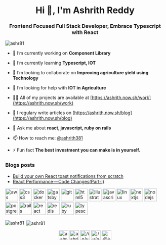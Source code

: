 <h1 align="center">Hi 👋, I'm Ashrith Reddy</h1>
<h3 align="center">Frontend Focused Full Stack Developer, Embrace Typescript with React</h3>

<p align="left"> <img src="https://komarev.com/ghpvc/?username=ashr81" alt="ashr81" /> </p>

- 🔭 I’m currently working on **Component Library**

- 🌱 I’m currently learning **Typescript, IOT**

- 👯 I’m looking to collaborate on **Improving agriculture yield using Technology**

- 🤝 I’m looking for help with **IOT in Agriculture**

- 👨‍💻 All of my projects are available at [https://ashrith.now.sh/work](https://ashrith.now.sh/work)

- 📝 I regulary write articles on [https://ashrith.now.sh/blog](https://ashrith.now.sh/blog)

- 💬 Ask me about **react, javascript, ruby on rails**

- 📫 How to reach me: [@ashrith381](https://twitter.com/ashrith381)

- ⚡ Fun fact **The best investment you can make is in yourself.**

### Blogs posts
<!-- BLOG-POST-LIST:START -->
- [Build your own React toast notifications from scratch](https://medium.com/javascript-in-plain-english/build-your-own-react-toast-notifications-from-scratch-c5e67357da4d?source=rss-7c60b7db242e------2)
- [React Performance — Code Changes(Part-I)](https://medium.com/@ashr81/react-performance-code-changes-part-i-fc8f2fddb37?source=rss-7c60b7db242e------2)
<!-- BLOG-POST-LIST:END -->

<p align="left"><img src="https://devicons.github.io/devicon/devicon.git/icons/amazonwebservices/amazonwebservices-original-wordmark.svg" alt="aws" width="40" height="40"/> <img src="https://devicons.github.io/devicon/devicon.git/icons/css3/css3-original-wordmark.svg" alt="css3" width="40" height="40"/> <img src="https://devicons.github.io/devicon/devicon.git/icons/docker/docker-original-wordmark.svg" alt="docker" width="40" height="40"/> <img src="https://www.vectorlogo.zone/logos/gatsbyjs/gatsbyjs-icon.svg" alt="gatsby" width="40" height="40"/> <img src="https://www.vectorlogo.zone/logos/git-scm/git-scm-icon.svg" alt="git" width="40" height="40"/> <img src="https://devicons.github.io/devicon/devicon.git/icons/html5/html5-original-wordmark.svg" alt="html5" width="40" height="40"/> <img src="https://www.vectorlogo.zone/logos/adobe_illustrator/adobe_illustrator-icon.svg" alt="illustrator" width="40" height="40"/> <img src="https://devicons.github.io/devicon/devicon.git/icons/javascript/javascript-original.svg" alt="javascript" width="40" height="40"/> <img src="https://devicons.github.io/devicon/devicon.git/icons/linux/linux-original.svg" alt="linux" width="40" height="40"/> <img src="https://cdn.worldvectorlogo.com/logos/nextjs-3.svg" alt="nextjs" width="40" height="40"/> <img src="https://devicons.github.io/devicon/devicon.git/icons/nodejs/nodejs-original-wordmark.svg" alt="nodejs" width="40" height="40"/> <img src="https://devicons.github.io/devicon/devicon.git/icons/postgresql/postgresql-original-wordmark.svg" alt="postgresql" width="40" height="40"/> <img src="https://devicons.github.io/devicon/devicon.git/icons/rails/rails-original-wordmark.svg" alt="rails" width="40" height="40"/> <img src="https://devicons.github.io/devicon/devicon.git/icons/react/react-original-wordmark.svg" alt="react" width="40" height="40"/> <img src="https://devicons.github.io/devicon/devicon.git/icons/redis/redis-original-wordmark.svg" alt="redis" width="40" height="40"/> <img src="https://devicons.github.io/devicon/devicon.git/icons/ruby/ruby-original-wordmark.svg" alt="ruby" width="40" height="40"/> <img src="https://devicons.github.io/devicon/devicon.git/icons/typescript/typescript-original.svg" alt="typescript" width="40" height="40"/></p><p><img align="left" src="https://github-readme-stats.vercel.app/api/top-langs/?username=ashr81&layout=compact&hide=html" alt="ashr81" /></p>

<p>&nbsp;<img align="center" src="https://github-readme-stats.vercel.app/api?username=ashr81&show_icons=true" alt="ashr81" /></p>

<p align="center">
<a href="https://codepen.io/ashr81" target="blank"><img align="center" src="https://cdn.jsdelivr.net/npm/simple-icons@3.0.1/icons/codepen.svg" alt="ashr81" height="30" width="30" /></a>
<a href="https://twitter.com/ashrith381" target="blank"><img align="center" src="https://cdn.jsdelivr.net/npm/simple-icons@3.0.1/icons/twitter.svg" alt="ashrith381" height="30" width="30" /></a>
<a href="https://linkedin.com/in//in/vashrithreddy/" target="blank"><img align="center" src="https://cdn.jsdelivr.net/npm/simple-icons@3.0.1/icons/linkedin.svg" alt="/in/vashrithreddy/" height="30" width="30" /></a>
<a href="https://codesandbox.com//u/ashr81" target="blank"><img align="center" src="https://cdn.jsdelivr.net/npm/simple-icons@3.0.1/icons/codesandbox.svg" alt="/u/ashr81" height="30" width="30" /></a>
<a href="https://medium.com/@ashr81" target="blank"><img align="center" src="https://cdn.jsdelivr.net/npm/simple-icons@3.0.1/icons/medium.svg" alt="@ashr81" height="30" width="30" /></a>
</p>

